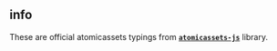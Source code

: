 ## info

These are official atomicassets typings from **[`atomicassets-js`](https://github.com/pinknetworkx/atomicassets-js)** library.
